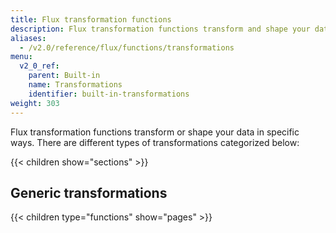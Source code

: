 ```yaml
---
title: Flux transformation functions
description: Flux transformation functions transform and shape your data in specific ways.
aliases:
  - /v2.0/reference/flux/functions/transformations
menu:
  v2_0_ref:
    parent: Built-in
    name: Transformations
    identifier: built-in-transformations
weight: 303
---
```


Flux transformation functions transform or shape your data in specific ways.
There are different types of transformations categorized below:

{{< children show="sections" >}}

## Generic transformations

{{< children type="functions" show="pages" >}}
